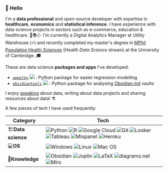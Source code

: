 ### 👋 Hello

I'm a **data professional** and open-source developer with expertise in **healthcare**, **economics** and **statistical inference**.  I have experience with data science projects in sectors such as e-commerce, education & healthcare. 👛📚🩺  I'm currently a Digital Analytics Manager at Utility Warehouse (⚡) and recently completed my master's degree in [MPhil Population Health Sciences](https://www.phs.masters.cam.ac.uk) (_Health Data Science_ stream) at the University of Cambridge. 🎓

These are data science **packages and apps** I've developed:
- [`appelpy`](https://github.com/mfarragher/appelpy) <img src="https://img.shields.io/github/stars/mfarragher/appelpy.svg?style=flat&color=orange"> : Python package for easier regression modelling
- [`obsidiantools`](https://github.com/mfarragher/obsidiantools) <img src="https://img.shields.io/github/stars/mfarragher/obsidiantools.svg?style=flat&color=orange"> : Python package for analysing [Obsidian.md](https://obsidian.md) vaults

I enjoy [speaking](https://github.com/mfarragher/mfarragher.github.io/blob/master/index.md#talks-) about data, writing about data projects and sharing resources about data! ⚗

A few pieces of tech I have used frequently:

|Category|Tech|
|---|---|
|🏗**Data science**|<img src="https://img.shields.io/badge/python%20-%2314354C.svg?&style=for-the-badge&logo=python&logoColor=white" alt="Python"> <img src="https://img.shields.io/badge/R-276DC3?style=for-the-badge&logo=r&logoColor=FFFFFF" alt="R"> <img src="https://img.shields.io/badge/Google%20Cloud%20-%234285F4.svg?&style=for-the-badge&logo=google-cloud&logoColor=white" alt="Google Cloud"> <img src="https://img.shields.io/badge/git%20-%23F05033.svg?&style=for-the-badge&logo=git&logoColor=white" alt="Git"> <img src="https://img.shields.io/badge/Looker-4285F4?style=for-the-badge&logo=looker&logoColor=FFFFFF" alt="Looker"> <img src="https://img.shields.io/badge/Tableau-E97627?style=for-the-badge&logo=tableau&logoColor=FFFFFF" alt="Tableau"> <img src="https://img.shields.io/badge/Mixpanel-7856FF?style=for-the-badge&logoColor=FFFFFF" alt="Mixpanel"> <img src="https://img.shields.io/badge/Heroku-430098?style=for-the-badge&logo=heroku&logoColor=FFFFFF" alt="Heroku">|
|💻**OS**|<img src="https://img.shields.io/badge/Windows-0078D6?style=for-the-badge&logo=windows&logoColor=FFFFFF" alt="Windows"> <img src="https://img.shields.io/badge/Linux-FCC624?style=for-the-badge&logo=linux&logoColor=000000" alt="Linux"> <img src="https://img.shields.io/badge/macOS-000000?style=for-the-badge&logo=apple&logoColor=FFFFFF" alt="Mac OS">|
|🧠**Knowledge**|<img src="https://img.shields.io/badge/Obsidian-483699?style=for-the-badge&logo=obsidian&logoColor=FFFFFF" alt="Obsidian"> <img src="https://img.shields.io/badge/Joplin-1071D3?style=for-the-badge&logo=joplin&logoColor=FFFFFF" alt="Joplin"> <img src="https://img.shields.io/badge/LaTeX-008080?style=for-the-badge&logo=latex&logoColor=FFFFFF" alt="LaTeX"> <img src="https://img.shields.io/badge/diagrams.net-F08705?style=for-the-badge&logo=diagrams.net&logoColor=FFFFFF" alt="diagrams.net"> <img src="https://img.shields.io/badge/Miro-FFD02F?style=for-the-badge&logo=miro&logoColor=050038" alt="Miro">|
